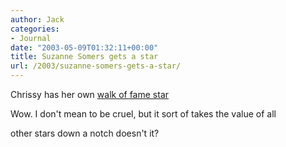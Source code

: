```yaml
---
author: Jack
categories:
- Journal
date: "2003-05-09T01:32:11+00:00"
title: Suzanne Somers gets a star
url: /2003/suzanne-somers-gets-a-star/
---
```


Chrissy has her own [walk of fame star][1]
  


Wow. I don't mean to be cruel, but it sort of takes the value of all
  

  
other stars down a notch doesn't it?

 [1]: http://web.archive.org/web/20030207133905/http://www.cnn.com:80/2003/SHOWBIZ/TV/01/25/somers.star.ap/index.html